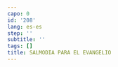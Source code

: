 ```yaml
---
capo: 0
id: '208'
lang: es-es
step: ''
subtitle: ''
tags: []
title: SALMODIA PARA EL EVANGELIO
---
```

